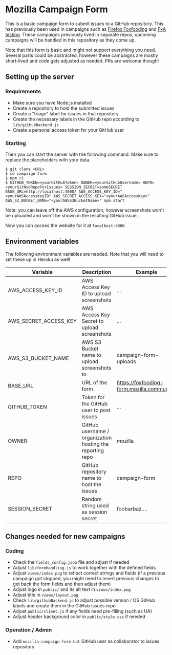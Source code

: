 # Mozilla Campaign Form

This is a basic campaign form to submit issues to a GitHub repository. This has previously been used in campaigns such as [Firefox Foxfooding](https://community.mozilla.org/en/campaigns/firefox-foxfooding-campaign/) and [FxA testing](https://community.mozilla.org/en/campaigns/fxa-settings-test-day/). These campaigns previously lived in separate repos, upcoming campaigns will be handled in this repository as they come up.

Note that this form is basic and might not support everything you need. Several parts could be abstracted, however these campaigns are mostly short-lived and code gets adjusted as needed. PRs are welcome though!

## Setting up the server

### Requirements

* Make sure you have Node.js installed
* Create a repository to hold the submitted issues
* Create a "triage" label for issues in that repository
* Create the necessary labels in the GitHub repo according to `lib/githubBackend.js`
* Create a personal access token for your GitHub user

### Starting

Then you can start the server with the following command. Make sure to replace the placeholders with your data.

```
$ git clone <URL>
$ cd campaign-form
$ npm ci
$ GITHUB_TOKEN=<yourGitHubToken> OWNER=<yourGitHubUsername> REPO=<yourGitHubRepoForIssues> SESSION_SECRET=someSECRET BASE_URL=http://localhost:4000/ AWS_ACCESS_KEY_ID="<yourAWSAccessKeyID" AWS_SECRET_ACCESS_KEY="<yourAWSAccessKey>" AWS_S3_BUCKET_NAME="<yourAWSS3BucketName>" npm start
```

Note: you can leave off the AWS configuration, however screenshots won't be uploaded and won't be shown in the resulting GitHub issue.

Now you can access the website for it at ```localhost:4000```.

## Environment variables

The following environment variables are needed. Note that you will need to set these up in Heroku as well!

| Variable | Description | Example
|---|---|---|
| AWS_ACCESS_KEY_ID | AWS Access Key ID to upload screenshots | ... |
| AWS_SECRET_ACCESS_KEY | AWS Access Key Secret to upload screenshots | ... |
| AWS_S3_BUCKET_NAME | AWS S3 Bucket name to upload screenshots to | campaign-form-uploads |
| BASE_URL | URL of the form | https://foxfooding-form.mozilla.community/ |
| GITHUB_TOKEN | Token for the GitHub user to post issues | ... |
| OWNER | GitHub username / organization hosting the reporting repo | mozilla |
| REPO | GitHub repository name to host the issues | campaign-form |
| SESSION_SECRET | Random string used as session secret | foobarbaz.... |

## Changes needed for new campaigns

### Coding

* Check the `fields_config.json` file and adjust if needed
* Adjust `lib/formHandling.js` to work together with the defined fields
* Adjust `views/index.pug` to reflect correct strings and fields (if a previous campaign got stopped, you might need to revert previous changes to get back the form fields and then adjust them)
* Adjust logo in `public/` and its alt text in `views/index.pug`
* Adjust title in `views/layout.pug`
* Check `lib/githubBackend.js` to adjust possible version / OS GitHub labels and create them in the GitHub issues repo
* Adjust `public/client.js` if any fields need pre-filling (such as UA)
* Adjust header background color in `public/style.css` if needed

### Operation / Admin

* Add `mozilla-campaign-form-bot` GitHub user as collaborator to issues repository
